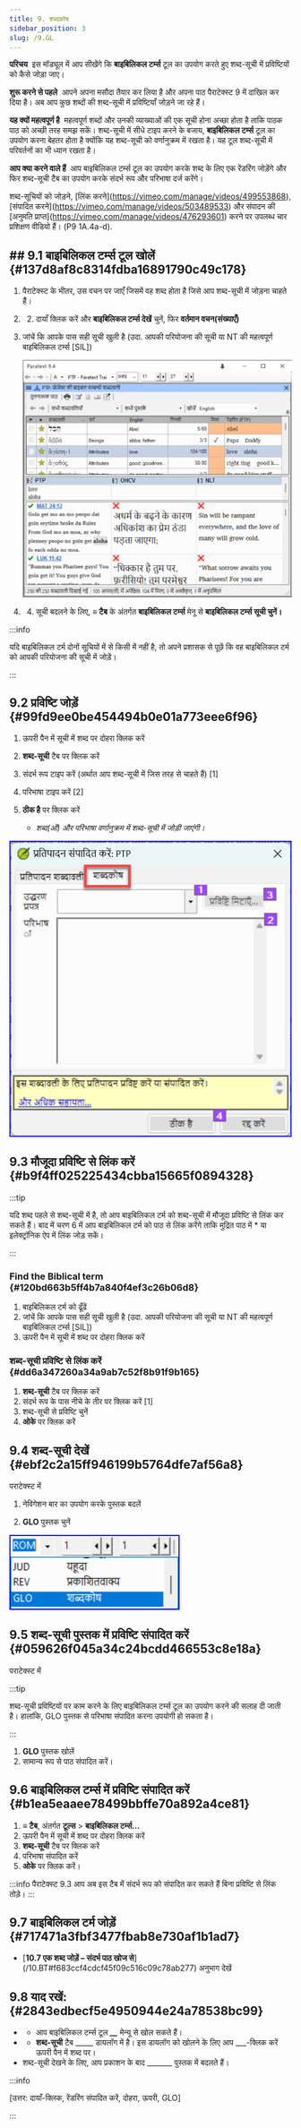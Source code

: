 ```yaml
---
title: 9. शब्दकोष
sidebar_position: 3
slug: /9.GL
---
```




**परिचय**  इस मॉड्यूल में आप सीखेंगे कि **बाइबिलिकल टर्म्स** टूल का उपयोग करते हुए शब्द-सूची में प्रविष्टियों को कैसे जोड़ा जाए।


**शुरू करने से पहले**  आपने अपना मसौदा तैयार कर लिया है और अपना पाठ पैराटेक्स्ट 9 में दाखिल कर दिया है। अब आप कुछ शब्दों की शब्द-सूची में प्रविष्टियाँ जोड़ने जा रहे हैं।


**यह क्यों महत्वपूर्ण है**  महत्वपूर्ण शब्दों और उनकी व्याख्याओं की एक सूची होना अच्छा होता है ताकि पाठक पाठ को अच्छी तरह समझ सकें। शब्द-सूची में सीधे टाइप करने के बजाय, **बाइबिलिकल टर्म्स** टूल का उपयोग करना बेहतर होता है क्योंकि यह शब्द-सूची को वर्णानुक्रम में रखता है। यह टूल शब्द-सूची में परिवर्तनों का भी ध्यान रखता है।


**आप क्या करने वाले हैं**  आप बाइबिलिकल टर्म्स टूल का उपयोग करके शब्द के लिए एक रेंडरिंग जोड़ेंगे और फिर शब्द-सूची टैब का उपयोग करके संदर्भ रूप और परिभाषा दर्ज करेंगे।


शब्द-सूचियों को जोड़ने, \[लिंक करने\](https://vimeo.com/manage/videos/499553868), \[संपादित करने\](https://vimeo.com/manage/videos/503489533) और संपादन की \[अनुमति प्राप्त\](https://vimeo.com/manage/videos/476293601) करने पर उपलब्ध चार प्रशिक्षण वीडियो हैं। (P9 1A.4a-d).


## ## 9.1 बाइबिलिकल टर्म्स टूल खोलें {#137d8af8c8314fdba16891790c49c178}

1. पैराटेक्स्ट के भीतर, उस वचन पर जाएँ जिसमें वह शब्द होता है जिसे आप शब्द-सूची में जोड़ना चाहते हैं।
2. 2. दायाँ क्लिक करें और **बाइबिलिकल टर्म्स देखें** चुनें, फिर **वर्तमान वचन(संख्याएँ)**
3. जांचें कि आपके पास सही सूची खुली है (उदा. आपकी परियोजना की सूची या NT की महत्वपूर्ण बाइबिलिकल टर्म्स [SIL])

    ![](./536721521.png)

4. 4. सूची बदलने के लिए, **≡ टैब** के अंतर्गत **बाइबिलिकल टर्म्स** मेनू से **बाइबिलिकल टर्म्स सूची चुनें।**

:::info

यदि बाइबिलिकल टर्म दोनों सूचियों में से किसी में नहीं है, तो अपने प्रशासक से पूछें कि वह बाइबिलिकल टर्म को आपकी परियोजना की सूची में जोड़ें।

:::




## 9.2 प्रविष्टि जोड़ें {#99fd9ee0be454494b0e01a773eee6f96}


<div class='notion-row'>
<div class='notion-column' style={{width: 'calc((100% - (min(32px, 4vw) * 1)) * 0.5)'}}>

1. ऊपरी पैन में सूची में शब्द पर दोहरा क्लिक करें

2. **शब्द-सूची** टैब पर क्लिक करें

3. संदर्भ रूप टाइप करें (अर्थात आप शब्द-सूची में जिस तरह से चाहते हैं) [1]

4. परिभाषा टाइप करें [2]

5. **ठीक है** पर क्लिक करें
    - _शब्द(ओं) और परिभाषा वर्णानुक्रम में शब्द-सूची में जोड़ी जाएंगी।_

</div><div className='notion-spacer'></div>

<div class='notion-column' style={{width: 'calc((100% - (min(32px, 4vw) * 1)) * 0.5)'}}>


![](./1986832627.png)


</div><div className='notion-spacer'></div>
</div>

## 9.3 मौजूदा प्रविष्टि से लिंक करें {#b9f4ff025225434cbba15665f0894328}


:::tip

यदि शब्द पहले से शब्द-सूची में है, तो आप बाइबिलिकल टर्म को शब्द-सूची में मौजूदा प्रविष्टि से लिंक कर सकते हैं। बाद में चरण 6 में आप बाइबिलिकल टर्म को पाठ से लिंक करेंगे ताकि मुद्रित पाठ में * या इलेक्ट्रॉनिक ऐप में लिंक जोड़ सकें।

:::




### Find the Biblical term {#120bd663b5ff4b7a840f4ef3c26b06d8}

1. बाइबिलिकल टर्म को ढूँढें
2. जांचें कि आपके पास सही सूची खुली है (उदा. आपकी परियोजना की सूची या NT की महत्वपूर्ण बाइबिलिकल टर्म्स [SIL])
3. ऊपरी पैन में सूची में शब्द पर दोहरा क्लिक करें

### शब्द-सूची प्रविष्टि से लिंक करें {#dd6a347260a34a9ab7c52f8b91f9b165}

1. **शब्द-सूची** टैब पर क्लिक करें
2. संदर्भ रूप के पास नीचे के तीर पर क्लिक करें [1]
3. शब्द-सूची से प्रविष्टि चुनें
4. **ओके** पर क्लिक करें

## 9.4 शब्द-सूची देखें {#ebf2c2a15ff946199b5764dfe7af56a8}


पराटेक्स्ट में


<div class='notion-row'>
<div class='notion-column' style={{width: 'calc((100% - (min(32px, 4vw) * 1)) * 0.5)'}}>

1. नेविगेशन बार का उपयोग करके पुस्तक बदलें

2. **GLO** पुस्तक चुनें


</div><div className='notion-spacer'></div>

<div class='notion-column' style={{width: 'calc((100% - (min(32px, 4vw) * 1)) * 0.5)'}}>


![](./1353885956.png)


</div><div className='notion-spacer'></div>
</div>

## 9.5 शब्द-सूची पुस्तक में प्रविष्टि संपादित करें {#059626f045a34c24bcdd466553c8e18a}


पराटेक्स्ट में


:::tip

शब्द-सूची प्रविष्टियों पर काम करने के लिए बाइबिलिकल टर्म्स टूल का उपयोग करने की सलाह दी जाती है। हालांकि, GLO पुस्तक से परिभाषा संपादित करना उपयोगी हो सकता है।

:::



1. **GLO** पुस्तक खोलें
2. सामान्य रूप से पाठ संपादित करें।

## 9.6 बाइबिलिकल टर्म्स में प्रविष्टि संपादित करें {#b1ea5eaaee78499bbffe70a892a4ce81}

1. **≡ टैब**, अंतर्गत **टूल्स** &gt; **बाइबिलिकल टर्म्स…**
2. ऊपरी पैन में सूची में शब्द पर दोहरा क्लिक करें
3. **शब्द-सूची** टैब पर क्लिक करें
4. परिभाषा संपादित करें
5. **ओके** पर क्लिक करें।

:::info पैराटेक्स्ट 9.3
आप अब इस टैब में संदर्भ रूप को संपादित कर सकते हैं बिना प्रविष्टि से लिंक तोड़े।
:::


## 9.7 बाइबिलिकल टर्म जोड़ें {#717471a3fbf3477fbab8e730af1b1ad7}

- \[**10.7 एक शब्द जोड़ें – संदर्भ पाठ खोज से**\](/10.BT#f683ccf4cdcf45f09c516c09c78ab277) अनुभाग देखें

## 9.8 याद रखें: {#2843edbecf5e4950944e24a78538bc99}

- - आप बाइबिलिकल टर्म्स टूल _**__**_ मेन्यू से खोल सकते हैं।
- - **शब्द-सूची** टैब _____ डायलॉग में है। इस डायलॉग को खोलने के लिए आप ___-क्लिक करें ऊपरी पैन में शब्द पर।
- शब्द-सूची देखने के लिए, आप प्रकाशन के बाद _______ पुस्तक में बदलते हैं।

:::info

[उत्तर: दायाँ-क्लिक, रेंडरिंग संपादित करें, दोहरा, ऊपरी, GLO]

:::



